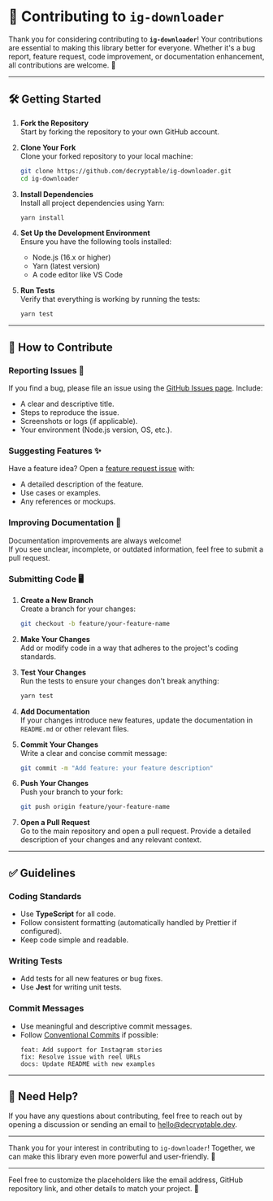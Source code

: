 # 🤝 Contributing to `ig-downloader`

Thank you for considering contributing to **`ig-downloader`**! Your contributions are essential to making this library better for everyone. Whether it's a bug report, feature request, code improvement, or documentation enhancement, all contributions are welcome. 💖

---

## 🛠 Getting Started

1. **Fork the Repository**  
   Start by forking the repository to your own GitHub account.

2. **Clone Your Fork**  
   Clone your forked repository to your local machine:

   ```bash
   git clone https://github.com/decryptable/ig-downloader.git
   cd ig-downloader
   ```

3. **Install Dependencies**  
   Install all project dependencies using Yarn:

   ```bash
   yarn install
   ```

4. **Set Up the Development Environment**  
   Ensure you have the following tools installed:

   - Node.js (16.x or higher)
   - Yarn (latest version)
   - A code editor like VS Code

5. **Run Tests**  
   Verify that everything is working by running the tests:
   ```bash
   yarn test
   ```

---

## 🚀 How to Contribute

### Reporting Issues 🐛

If you find a bug, please file an issue using the [GitHub Issues page](https://github.com/decryptable/ig-downloader/issues). Include:

- A clear and descriptive title.
- Steps to reproduce the issue.
- Screenshots or logs (if applicable).
- Your environment (Node.js version, OS, etc.).

### Suggesting Features ✨

Have a feature idea? Open a [feature request issue](https://github.com/decryptable/ig-downloader/issues) with:

- A detailed description of the feature.
- Use cases or examples.
- Any references or mockups.

### Improving Documentation 📖

Documentation improvements are always welcome!  
If you see unclear, incomplete, or outdated information, feel free to submit a pull request.

### Submitting Code 🖥️

1. **Create a New Branch**  
   Create a branch for your changes:

   ```bash
   git checkout -b feature/your-feature-name
   ```

2. **Make Your Changes**  
   Add or modify code in a way that adheres to the project's coding standards.

3. **Test Your Changes**  
   Run the tests to ensure your changes don't break anything:

   ```bash
   yarn test
   ```

4. **Add Documentation**  
   If your changes introduce new features, update the documentation in `README.md` or other relevant files.

5. **Commit Your Changes**  
   Write a clear and concise commit message:

   ```bash
   git commit -m "Add feature: your feature description"
   ```

6. **Push Your Changes**  
   Push your branch to your fork:

   ```bash
   git push origin feature/your-feature-name
   ```

7. **Open a Pull Request**  
   Go to the main repository and open a pull request. Provide a detailed description of your changes and any relevant context.

---

## ✅ Guidelines

### Coding Standards

- Use **TypeScript** for all code.
- Follow consistent formatting (automatically handled by Prettier if configured).
- Keep code simple and readable.

### Writing Tests

- Add tests for all new features or bug fixes.
- Use **Jest** for writing unit tests.

### Commit Messages

- Use meaningful and descriptive commit messages.
- Follow [Conventional Commits](https://www.conventionalcommits.org/) if possible:
  ```
  feat: Add support for Instagram stories
  fix: Resolve issue with reel URLs
  docs: Update README with new examples
  ```

---

## 🤔 Need Help?

If you have any questions about contributing, feel free to reach out by opening a discussion or sending an email to [hello@decryptable.dev](mailto:hello@decryptable.dev).

---

Thank you for your interest in contributing to `ig-downloader`! Together, we can make this library even more powerful and user-friendly. 💪

---

Feel free to customize the placeholders like the email address, GitHub repository link, and other details to match your project. 🚀
